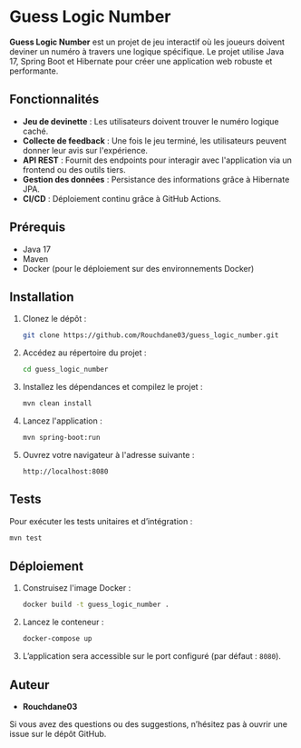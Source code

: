 # Guess Logic Number

**Guess Logic Number** est un projet de jeu interactif où les joueurs doivent deviner un numéro à travers une logique spécifique. Le projet utilise Java 17, Spring Boot et Hibernate pour créer une application web robuste et performante.

## Fonctionnalités

- **Jeu de devinette** : Les utilisateurs doivent trouver le numéro logique caché.
- **Collecte de feedback** : Une fois le jeu terminé, les utilisateurs peuvent donner leur avis sur l'expérience.
- **API REST** : Fournit des endpoints pour interagir avec l'application via un frontend ou des outils tiers.
- **Gestion des données** : Persistance des informations grâce à Hibernate JPA.
- **CI/CD** : Déploiement continu grâce à GitHub Actions.

## Prérequis

- Java 17
- Maven
- Docker (pour le déploiement sur des environnements Docker)

## Installation

1. Clonez le dépôt :

   ```bash
   git clone https://github.com/Rouchdane03/guess_logic_number.git
   ```

2. Accédez au répertoire du projet :

   ```bash
   cd guess_logic_number
   ```

3. Installez les dépendances et compilez le projet :

   ```bash
   mvn clean install
   ```

4. Lancez l'application :

   ```bash
   mvn spring-boot:run
   ```

5. Ouvrez votre navigateur à l'adresse suivante :

   ```
   http://localhost:8080
   ```

## Tests

Pour exécuter les tests unitaires et d’intégration :

```bash
mvn test
```

## Déploiement

1. Construisez l'image Docker :

   ```bash
   docker build -t guess_logic_number .
   ```

2. Lancez le conteneur :

   ```bash
   docker-compose up
   ```

3. L’application sera accessible sur le port configuré (par défaut : `8080`).

## Auteur

- **Rouchdane03**

Si vous avez des questions ou des suggestions, n’hésitez pas à ouvrir une issue sur le dépôt GitHub.

